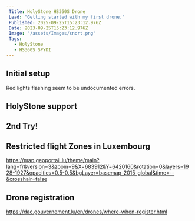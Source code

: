 ```yaml
---
 Title: HolyStone HS360S Drone
 Lead: "Getting started with my first drone." 
 Published: 2025-09-25T15:23:12.976Z 
 Date: 2023-09-25T15:23:12.976Z 
 Image: "/assets/Images/snort.png" 
 Tags: 
   - HolyStone 
   - HS360S SPYDI
---
```


## Initial setup
Red lights flashing seem to be undocumented errors.

## HolyStone support


## 2nd Try!

## Restricted flight Zones in Luxembourg

https://map.geoportail.lu/theme/main?lang=fr&version=3&zoom=9&X=683912&Y=6420160&rotation=0&layers=1928-1927&opacities=0.5-0.5&bgLayer=basemap_2015_global&time=--&crosshair=false

## Drone registration

https://dac.gouvernement.lu/en/drones/where-when-register.html